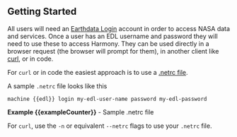 ## Getting Started
All users will need an [Earthdata Login](edl) account in order to access NASA data and services.
Once a user has an EDL username and password they will need to use these to access Harmony.
They can be used directly in a browser request (the browser will prompt for them), in another client like [curl](https://curl.se/), or in code.

For `curl` or in code the easiest approach is to use a [.netrc file](https://everything.curl.dev/usingcurl/netrc).

A sample `.netrc` file looks like this

```
machine {{edl}} login my-edl-user-name password my-edl-password
```
<figcaption>

**Example {{exampleCounter}}** - Sample .netrc file

</figcaption>

For `curl`, use the `-n` or equivalent `--netrc` flags to use your `.netrc` file.